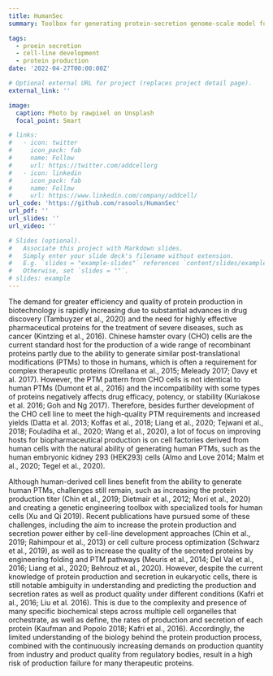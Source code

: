 ```yaml
---
title: HumanSec
summary: Toolbox for generating protein-secretion genome-scale model for Human.

tags:
  - proein secretion
  - cell-line development
  - protein production
date: '2022-04-27T00:00:00Z'

# Optional external URL for project (replaces project detail page).
external_link: ''

image:
  caption: Photo by rawpixel on Unsplash
  focal_point: Smart

# links:
#   - icon: twitter
#     icon_pack: fab
#     name: Follow
#     url: https://twitter.com/addcellorg
#   - icon: linkedin
#     icon_pack: fab
#     name: Follow
#     url: https://www.linkedin.com/company/addcell/
url_code: 'https://github.com/rasools/HumanSec'
url_pdf: ''
url_slides: ''
url_video: ''

# Slides (optional).
#   Associate this project with Markdown slides.
#   Simply enter your slide deck's filename without extension.
#   E.g. `slides = "example-slides"` references `content/slides/example-slides.md`.
#   Otherwise, set `slides = ""`.
# slides: example
---
```


The demand for greater efficiency and quality of protein production in biotechnology is rapidly increasing due to substantial advances in drug discovery (Tambuyzer et al., 2020) and the need for highly effective pharmaceutical proteins for the treatment of severe diseases, such as cancer (Kintzing et al., 2016). Chinese hamster ovary (CHO) cells are the current standard host for the production of a wide range of recombinant proteins partly due to the ability to generate similar post-translational modifications (PTMs) to those in humans, which is often a requirement for complex therapeutic proteins (Orellana et al., 2015; Meleady 2017; Davy et al. 2017). However, the PTM pattern from CHO cells is not identical to human PTMs (Dumont et al., 2016) and the incompatibility with some types of proteins negatively affects drug efficacy, potency, or stability (Kuriakose et al. 2016; Goh and Ng 2017). Therefore, besides further development of the CHO cell line to meet the high-quality PTM requirements and increased yields (Datta et al. 2013; Koffas et al., 2018; Liang et al., 2020; Tejwani et al., 2018; Fouladiha et al., 2020; Wang et al., 2020), a lot of focus on improving hosts for biopharmaceutical production is on cell factories derived from human cells with the natural ability of generating human PTMs, such as the human embryonic kidney 293 (HEK293) cells (Almo and Love 2014; Malm et al., 2020; Tegel et al., 2020).

Although human-derived cell lines benefit from the ability to generate human PTMs, challenges still remain, such as increasing the protein production titer (Chin et al., 2019; Dietmair et al., 2012; Mori et al., 2020) and creating a genetic engineering toolbox with specialized tools for human cells (Xu and Qi 2019). Recent publications have pursued some of these challenges, including the aim to increase the protein production and secretion power either by cell-line development approaches (Chin et al., 2019; Rahimpour et al., 2013) or cell culture process optimization (Schwarz et al., 2019), as well as to increase the quality of the secreted proteins by engineering folding and PTM pathways (Meuris et al., 2014; Del Val et al., 2016; Liang et al., 2020; Behrouz et al., 2020). However, despite the current knowledge of protein production and secretion in eukaryotic cells, there is still notable ambiguity in understanding and predicting the production and secretion rates as well as product quality under different conditions (Kafri et al., 2016; Liu et al. 2016). This is due to the complexity and presence of many specific biochemical steps across multiple cell organelles that orchestrate, as well as define, the rates of production and secretion of each protein (Kaufman and Popolo 2018; Kafri et al., 2016). Accordingly, the limited understanding of the biology behind the protein production process, combined with the continuously increasing demands on production quantity from industry and product quality from regulatory bodies, result in a high risk of production failure for many therapeutic proteins.